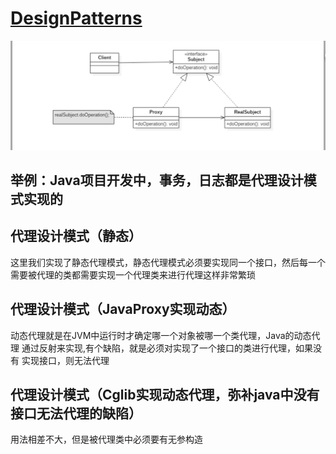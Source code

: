 # [DesignPatterns](../../../../..)

![Image text](../../../../../img/代理设计模式.png)

## 举例：Java项目开发中，事务，日志都是代理设计模式实现的

## 代理设计模式（静态）

这里我们实现了静态代理模式，静态代理模式必须要实现同一个接口，然后每一个
需要被代理的类都需要实现一个代理类来进行代理这样非常繁琐

## 代理设计模式（JavaProxy实现动态）

动态代理就是在JVM中运行时才确定哪一个对象被哪一个类代理，Java的动态代理
通过反射来实现,有个缺陷，就是必须对实现了一个接口的类进行代理，如果没有
实现接口，则无法代理

## 代理设计模式（Cglib实现动态代理，弥补java中没有接口无法代理的缺陷）

用法相差不大，但是被代理类中必须要有无参构造



